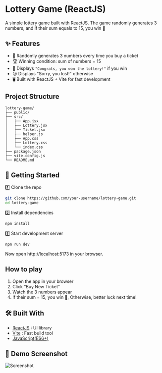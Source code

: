 # Lottery Game (ReactJS)

A simple lottery game built with ReactJS.
The game randomly generates 3 numbers, and if their sum equals to 15, you win 🎉

## ✨ Features

- 🎲 Randomly generates 3 numbers every time you buy a ticket
- 🏆 Winning condition: sum of numbers = 15
- 🎉 Displays `"Congrats, you won the lottery!"` if you win
- 😢 Displays "Sorry, you lost!" otherwise
- 🖥️ Built with ReactJS + Vite for fast development

## Project Structure

```pgsql
lottery-game/
├── public/
├── src/
│   ├── App.jsx
│   ├── Lottery.jsx
│   ├── Ticket.jsx
│   ├── helper.js
│   ├── App.css
│   ├── Lottery.css
│   └── index.css
├── package.json
├── vite.config.js
└── README.md
```

## 🚀 Getting Started

1️⃣ Clone the repo

```bash
git clone https://github.com/your-username/lottery-game.git
cd lottery-game
```

2️⃣ Install dependencies

```bash
npm install
```

3️⃣ Start development server

```bash
npm run dev
```

Now open http://localhost:5173 in your browser.

## How to play

1. Open the app in your browser
2. Click “Buy New Ticket”
3. Watch the 3 numbers appear
4. If their sum = 15, you win 🎉,
   Otherwise, better luck next time!

## 🛠️ Built With

- [ReactJS](https://react.dev/) : UI library
- [Vite](https://vite.dev/) : Fast build tool
- [JavaScript(ES6+)](https://developer.mozilla.org/en-US/docs/Web/JavaScript)

## 📸 Demo Screenshot

![Screenshot](lottery-game-two/src/image.png)
